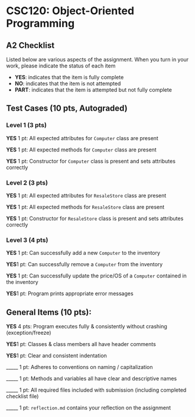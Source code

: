 # CSC120: Object-Oriented Programming
## A2 Checklist

Listed below are various aspects of the assignment.  When you turn in your work, please indicate the status of each item

- **YES**: indicates that the item is fully complete
- **NO**: indicates that the item is not attempted
- **PART**: indicates that the item is attempted but not fully complete

## Test Cases (10 pts, Autograded)

### Level 1 (3 pts)

**YES** 1 pt: All expected attributes for `Computer` class are present

**YES** 1 pt: All expected methods for `Computer` class are present

**YES** 1 pt: Constructor for `Computer` class is present and sets attributes correctly

### Level 2 (3 pts)

**YES** 1 pt: All expected attributes for `ResaleStore` class are present

**YES** 1 pt: All expected methods for `ResaleStore` class are present

**YES** 1 pt: Constructor for `ResaleStore` class is present and sets attributes correctly

### Level 3 (4 pts)

**YES** 1 pt: Can successfully add a new `Computer` to the inventory

**YES**1 pt: Can successfully remove a `Computer` from the inventory

**YES** 1 pt: Can successfully update the price/OS of a `Computer` contained in the inventory

**YES**1 pt: Program prints appropriate error messages

## General Items (10 pts):

**YES** 4 pts: Program executes fully & consistently without crashing (exception/freeze)

**YES**1 pt: Classes & class members all have header comments

**YES**1 pt: Clear and consistent indentation

_____ 1 pt: Adheres to conventions on naming / capitalization

_____ 1 pt: Methods and variables all have clear and descriptive names

_____ 1 pt: All required files included with submission (including completed checklist file)

_____ 1 pt: `reflection.md` contains your reflection on the assignment
